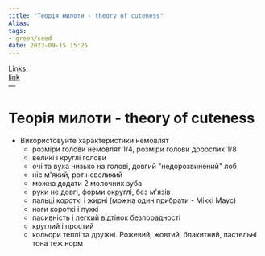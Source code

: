 ```yaml
---
title: "Теорія милоти - theory of cuteness"
Alias: 
tags:
- green/seed
date: 2023-09-15 15:25
---
```

Links:  
[link](https://design.tutsplus.com/articles/the-elements-of-cute-character-design--vector-3533)  
—

# Теорія милоти - theory of cuteness

- Використовуйте характеристики немовлят
	- розміри голови немовлят 1/4, розміри голови дорослих 1/8
	- великі і круглі голови
	- очі та вуха низько на голові, довгий "недорозвинений" лоб
	- ніс м'який, рот невеликий
	- можна додати 2 молочних зуба
	- руки не довгі, форми округлі, без м'язів
	- пальці короткі і жирні (можна один прибрати - Міккі Маус)
	- ноги короткі і пухкі
	- пасивність і легкий відтінок безпорадності
	- круглий і простий
	- кольори теплі та дружні. Рожевий, жовтий, блакитний, пастельні тона теж норм


